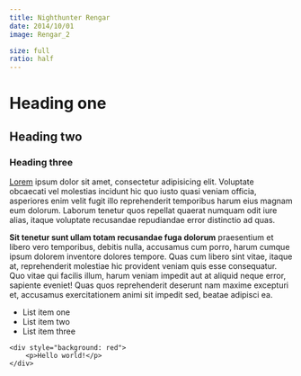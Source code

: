 ```yaml
---
title: Nighthunter Rengar
date: 2014/10/01
image: Rengar_2

size: full
ratio: half
---
```



# Heading one

## Heading two

### Heading three

[Lorem](http://google.com) ipsum dolor sit amet, consectetur adipisicing elit. Voluptate obcaecati vel molestias incidunt hic quo iusto quasi veniam officia, asperiores enim velit fugit illo reprehenderit temporibus harum eius magnam eum dolorum. Laborum tenetur quos repellat quaerat numquam odit iure alias, itaque voluptate recusandae repudiandae error distinctio ad quas.

**Sit tenetur sunt ullam totam recusandae fuga dolorum** praesentium et libero vero temporibus, debitis nulla, accusamus cum porro, harum cumque ipsum dolorem inventore dolores tempore. Quas cum libero sint vitae, itaque at, reprehenderit molestiae hic provident veniam quis esse consequatur. Quo vitae qui facilis illum, harum veniam impedit aut at aliquid neque error, sapiente eveniet! Quas quos reprehenderit deserunt nam maxime excepturi et, accusamus exercitationem animi sit impedit sed, beatae adipisci ea.

- List item one
- List item two
- List item three


>   
    <div style="background: red">
        <p>Hello world!</p>
    </div>